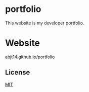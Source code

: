 # portfolio

This website is my developer portfolio.

# Website

abjt14.github.io/portfolio


## License
[MIT](https://choosealicense.com/licenses/mit/)
